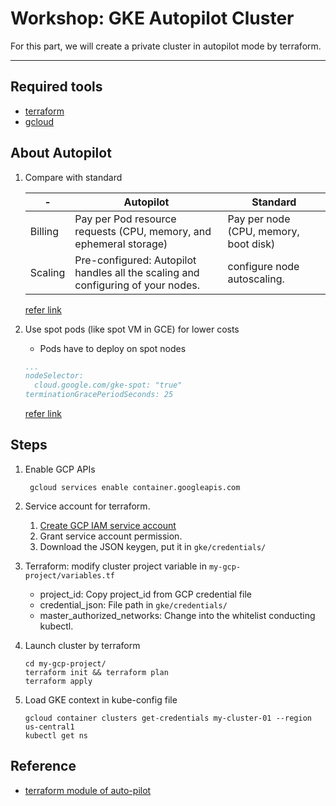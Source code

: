 # Workshop: GKE Autopilot Cluster
For this part, we will create a private cluster in autopilot mode by terraform.

---
## Required tools
* [terraform](https://www.terraform.io/downloads)
* [gcloud](https://cloud.google.com/sdk/docs/install) 

## About Autopilot
1. Compare with standard

   |-|Autopilot|Standard|
   |---|---|---|
   |Billing|Pay per Pod resource requests (CPU, memory, and ephemeral storage)|Pay per node (CPU, memory, boot disk)|
   |Scaling|Pre-configured: Autopilot handles all the scaling and configuring of your nodes.| configure node autoscaling.|
   
   [refer link](https://cloud.google.com/kubernetes-engine/docs/concepts/autopilot-overview)

1. Use spot pods (like spot VM in GCE) for lower costs
   * Pods have to deploy on spot nodes
   ```yaml
   ...
   nodeSelector:
     cloud.google.com/gke-spot: "true"
   terminationGracePeriodSeconds: 25
   ```
   [refer link](https://cloud.google.com/kubernetes-engine/docs/how-to/autopilot-spot-pods)

## Steps
1. Enable GCP APIs
   ```shell
    gcloud services enable container.googleapis.com
   ```
1. Service account for terraform.
   1. [Create GCP IAM service account](https://cloud.google.com/iam/docs/creating-managing-service-accounts#creating)
   1. Grant service account permission. 
   1. Download the JSON keygen, put it in ```gke/credentials/```
   
1. Terraform: modify cluster project variable in ```my-gcp-project/variables.tf```
   
   * project_id: Copy project_id from GCP credential file
   * credential_json: File path in ```gke/credentials/```
   * master_authorized_networks: Change into the whitelist conducting kubectl. 
   
1. Launch cluster by terraform
   ```shell
   cd my-gcp-project/
   terraform init && terraform plan
   terraform apply
   ```
   
1. Load GKE context in kube-config file
   ```shell
   gcloud container clusters get-credentials my-cluster-01 --region us-central1
   kubectl get ns
   ```

## Reference
* [terraform module of auto-pilot](https://github.com/terraform-google-modules/terraform-google-kubernetes-engine/tree/master/modules/beta-autopilot-private-cluster) 